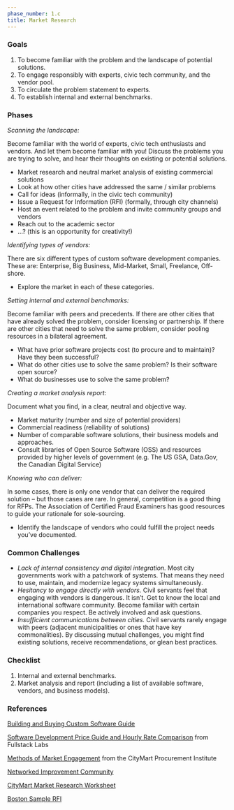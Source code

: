 ```yaml
---
phase_number: 1.c
title: Market Research
---
```


### Goals
1. To become familiar with the problem and the landscape of potential solutions.
2. To engage responsibly with experts, civic tech community, and the vendor pool.
3. To circulate the problem statement to experts.
4. To establish internal and external benchmarks.


### Phases
_Scanning the landscape:_

Become familiar with the world of experts, civic tech enthusiasts and vendors. And let them become familiar with you! Discuss the problems you are trying to solve, and hear their thoughts on existing or potential solutions.
- Market research and neutral market analysis of existing commercial solutions
- Look at how other cities have addressed the same / similar problems
- Call for ideas (informally, in the civic tech community)
- Issue a Request for Information (RFI) (formally, through city channels)
- Host an event related to the problem and invite community groups and vendors
- Reach out to the academic sector
- …?  (this is an opportunity for creativity!)


_Identifying types of vendors:_

There are six different types of custom software development companies. These are: Enterprise, Big Business, Mid-Market, Small, Freelance, Off-shore.
- Explore the market in each of these categories.


_Setting internal and external benchmarks:_

Become familiar with peers and precedents. If there are other cities that have already solved the problem, consider licensing or partnership. If there are other cities that need to solve the same problem, consider pooling resources in a bilateral agreement.
- What have prior software projects cost (to procure and to maintain)? Have they been successful?
- What do other cities use to solve the same problem? Is their software open source?
- What do businesses use to solve the same problem?


_Creating a market analysis report:_

Document what you find, in a clear, neutral and objective way.
- Market maturity (number and size of potential providers)
- Commercial readiness (reliability of solutions)
- Number of comparable software solutions, their business models and approaches.
- Consult libraries of Open Source Software (OSS) and resources provided by higher levels of government (e.g. The US GSA, Data.Gov, the Canadian Digital Service)


_Knowing who can deliver:_

In some cases, there is only one vendor that can deliver the required solution – but those cases are rare. In general, competition is a good thing for RFPs. The Association of Certified Fraud Examiners has good resources to guide your rationale for sole-sourcing.
- Identify the landscape of vendors who could fulfill the project needs you’ve documented.


### Common Challenges
- _Lack of internal consistency and digital integration._ Most city governments work with a patchwork of systems. That means they need to use, maintain, and modernize legacy systems simultaneously.
- _Hesitancy to engage directly with vendors._ Civil servants feel that engaging with vendors is dangerous. It isn’t. Get to know the local and international software community. Become familiar with certain companies you respect. Be actively involved and ask questions.
- _Insufficient communications between cities._ Civil servants rarely engage with peers (adjacent municipalities or ones that have key commonalities). By discussing mutual challenges, you might find existing solutions, receive recommendations, or glean best practices.


### Checklist
1. Internal and external benchmarks.
2. Market analysis and report (including a list of available software, vendors, and business models).


### References
[Building and Buying Custom Software Guide](https://code.gov/agency-compliance/compliance/procurement)

[Software Development Price Guide and Hourly Rate Comparison](https://www.fullstacklabs.co/blog/software-development-price-guide-hourly-rate-comparison) from Fullstack Labs

[Methods of Market Engagement](https://medium.com/citymartinsights/unit-3-choosing-your-procurement-path-8e1b711d0268) from the CityMart Procurement Institute

[Networked Improvement Community](https://www.carnegiefoundation.org/blog/why-a-nic/)

[CityMart Market Research Worksheet](https://docs.google.com/document/d/1TqDwLfeu0GuFbAos5hBtV-0fJTgXnANv4i4Iqt7Zrcs/edit?usp=sharing)

[Boston Sample RFI](https://drive.google.com/file/d/1GJUo6kR9zWmxF4835kHvSq0Rq7QuMLI-/view?usp=sharing)
